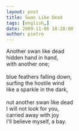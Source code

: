 ```yaml
---
layout: post
title: Swan Like Dead
tags: [english,]
date: 2009-11-06 18:28:00
author: pietro
---
```

Another swan like dead<br/>hidden hand in hand,<br/>with another one;<br/><br/>blue feathers falling down,<br/>surfing the hostile wind<br/>like a sparkle in the dark,<br/><br/>nut another swan like dead<br/>I will not look for you,<br/>carried away with joy<br/>I'll believe myself, a bay.
